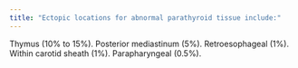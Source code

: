 ```yaml
---
title: "Ectopic locations for abnormal parathyroid tissue include:"
---
```

Thymus (10% to 15%). Posterior mediastinum (5%). Retroesophageal (1%). Within carotid sheath (1%). Parapharyngeal (0.5%).

